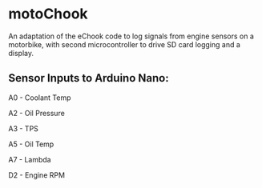 # motoChook
An adaptation of the eChook code to log signals from engine sensors on a motorbike, with second microcontroller to drive SD card logging and a display.

## Sensor Inputs to Arduino Nano:

A0 - Coolant Temp

A2 - Oil Pressure

A3 - TPS

A5 - Oil Temp

A7 - Lambda

D2 - Engine RPM
